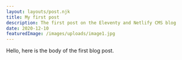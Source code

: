 ```yaml
---
layout: layouts/post.njk
title: My first post
description: The first post on the Eleventy and Netlify CMS blog
date: 2020-12-10
featuredImage: /images/uploads/image1.jpg
---
```


Hello, here is the body of the first blog post.
